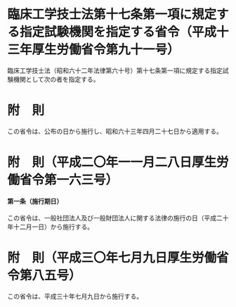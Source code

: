 # 臨床工学技士法第十七条第一項に規定する指定試験機関を指定する省令（平成十三年厚生労働省令第九十一号）
臨床工学技士法（昭和六十二年法律第六十号）第十七条第一項に規定する指定試験機関として次の者を指定する。
# 附　則
この省令は、公布の日から施行し、昭和六十三年四月二十七日から適用する。
# 附　則（平成二〇年一一月二八日厚生労働省令第一六三号）
#### 第一条（施行期日）
この省令は、一般社団法人及び一般財団法人に関する法律の施行の日（平成二十年十二月一日）から施行する。
# 附　則（平成三〇年七月九日厚生労働省令第八五号）
この省令は、平成三十年七月九日から施行する。
